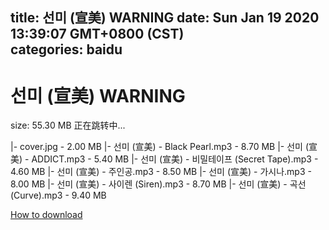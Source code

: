 
title: 선미 (宣美) WARNING
date: Sun Jan 19 2020 13:39:07 GMT+0800 (CST)    
categories: baidu
---

# 선미 (宣美) WARNING
size: 55.30 MB
 正在跳转中...
 
|- cover.jpg - 2.00 MB
|- 선미 (宣美) - Black Pearl.mp3 - 8.70 MB
|- 선미 (宣美) - ADDICT.mp3 - 5.40 MB
|- 선미 (宣美) - 비밀테이프 (Secret Tape).mp3 - 4.60 MB
|- 선미 (宣美) - 주인공.mp3 - 8.50 MB
|- 선미 (宣美) - 가시나.mp3 - 8.00 MB
|- 선미 (宣美) - 사이렌 (Siren).mp3 - 8.70 MB
|- 선미 (宣美) - 곡선 (Curve).mp3 - 9.40 MB

[How to download](https://bpcam.bemobtrk.com/go/2ceec3aa-1ca2-46d6-b9ff-aaa5c184517c?jno=4138)